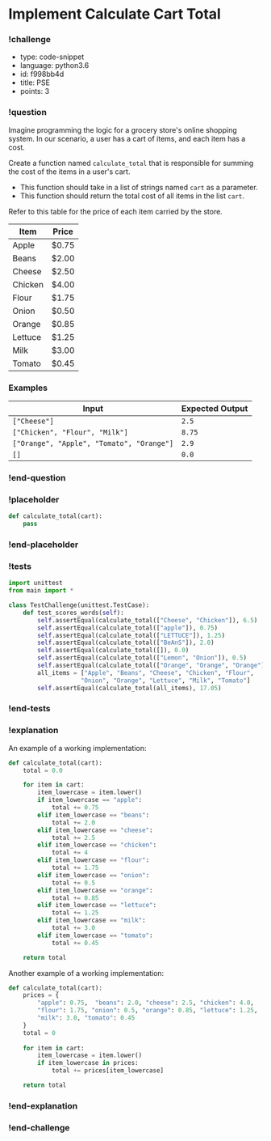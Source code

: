 # Implement Calculate Cart Total

<!-- prettier-ignore-start -->
### !challenge
* type: code-snippet
* language: python3.6
* id: f998bb4d
* title: PSE
* points: 3
### !question

Imagine programming the logic for a grocery store's online shopping system. In our scenario, a user has a cart of items, and each item has a cost. 

Create a function named `calculate_total` that is responsible for summing the cost of the items in a user's cart.
* This function should take in a list of strings named `cart` as a parameter. 
* This function should return the total cost of all items in the list `cart`.

Refer to this table for the price of each item carried by the store.

| Item | Price |
| ---- | ----- |
| Apple | $0.75 |
| Beans | $2.00 |
| Cheese | $2.50 |
| Chicken | $4.00 |
| Flour | $1.75 |
| Onion | $0.50 |
| Orange | $0.85 |
| Lettuce | $1.25 |
| Milk | $3.00 |
| Tomato | $0.45 |

### Examples

| Input | Expected Output |
| ----- | --------------- |
| `["Cheese"]` | `2.5` |
| `["Chicken", "Flour", "Milk"]` | `8.75` |
| `["Orange", "Apple", "Tomato", "Orange"]` | `2.9` |
| `[]` | `0.0` |

### !end-question
### !placeholder

```python
def calculate_total(cart):
    pass
```
### !end-placeholder
### !tests
```python
import unittest
from main import *

class TestChallenge(unittest.TestCase):
    def test_scores_words(self):
        self.assertEqual(calculate_total(["Cheese", "Chicken"]), 6.5)
        self.assertEqual(calculate_total(["apple"]), 0.75)
        self.assertEqual(calculate_total(["LETTUCE"]), 1.25)
        self.assertEqual(calculate_total(["BeAnS"]), 2.0)
        self.assertEqual(calculate_total([]), 0.0)
        self.assertEqual(calculate_total(["Lemon", "Onion"]), 0.5)
        self.assertEqual(calculate_total(["Orange", "Orange", "Orange"]), 2.55)
        all_items = ["Apple", "Beans", "Cheese", "Chicken", "Flour", 
                    "Onion", "Orange", "Lettuce", "Milk", "Tomato"]
        self.assertEqual(calculate_total(all_items), 17.05)
```
### !end-tests
### !explanation

An example of a working implementation:

```python
def calculate_total(cart):
    total = 0.0

    for item in cart:
        item_lowercase = item.lower()
        if item_lowercase == "apple":
            total += 0.75
        elif item_lowercase == "beans":
            total += 2.0
        elif item_lowercase == "cheese":
            total += 2.5
        elif item_lowercase == "chicken":
            total += 4
        elif item_lowercase == "flour":
            total += 1.75
        elif item_lowercase == "onion":
            total += 0.5
        elif item_lowercase == "orange":
            total += 0.85
        elif item_lowercase == "lettuce":
            total += 1.25
        elif item_lowercase == "milk":
            total += 3.0
        elif item_lowercase == "tomato":
            total += 0.45

    return total
```

Another example of a working implementation:

```python
def calculate_total(cart):
    prices = {
        "apple": 0.75,  "beans": 2.0, "cheese": 2.5, "chicken": 4.0, 
        "flour": 1.75, "onion": 0.5, "orange": 0.85, "lettuce": 1.25, 
        "milk": 3.0, "tomato": 0.45
    }
    total = 0
    
    for item in cart:
        item_lowercase = item.lower()
        if item_lowercase in prices:
            total += prices[item_lowercase]

    return total
```

### !end-explanation
### !end-challenge